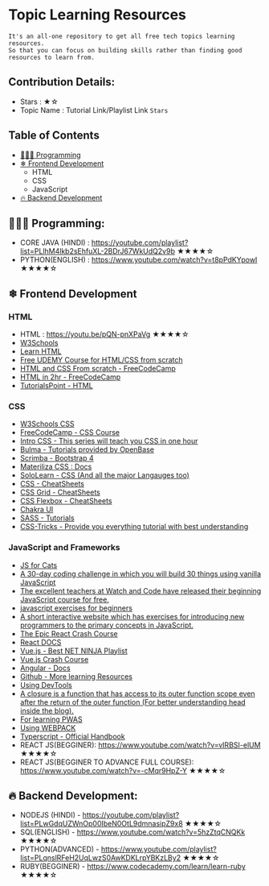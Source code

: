 # Topic Learning Resources
    It's an all-one repository to get all free tech topics learning resources.
    So that you can focus on building skills rather than finding good resources to learn from.
 


## Contribution Details:

- Stars : ★☆
- Topic Name : Tutorial Link/Playlist Link `Stars`


## Table of Contents

- [👩🏻‍💻 Programming](#programming)
- [❄ Frontend Development](#frontend-development)
  - HTML
  - CSS
  - JavaScript
- [🔥 Backend Development](#backend-development)


## 👩🏻‍💻 Programming: 
- CORE JAVA (HINDI) : https://youtube.com/playlist?list=PLlhM4lkb2sEhfuXL-2BDrJ67WkUdQ2v9b ★★★★☆
- PYTHON(ENGLISH) : https://www.youtube.com/watch?v=t8pPdKYpowI  ★★★★☆

## ❄ Frontend Development

### HTML

- HTML : https://youtu.be/pQN-pnXPaVg ★★★★☆
- <a href="https://www.w3schools.com/" target="_blank">W3Schools</a>   
- <a href="https://www.learn-html.org/" target="_blank">Learn HTML</a>  
- <a href="https://www.udemy.com/course/web-development-learn-by-doing-html5-css3-from-scratch-introductory/?LSNPUBID=JVFxdTr9V80&ranEAID=JVFxdTr9V80&ranMID=39197&ranSiteID=JVFxdTr9V80-.kQm3jmcBuCh.MiOQl7t4Q&utm_medium=udemyads&utm_source=aff-campaign" target="_blank">Free UDEMY Course for HTML/CSS from scratch</a>  
- <a href="https://www.youtube.com/watch?v=mU6anWqZJcc" target="_blank">HTML and CSS From scratch - FreeCodeCamp</a>  
- <a href="https://www.youtube.com/watch?v=pQN-pnXPaVg" target="_blank">HTML in 2hr - FreeCodeCamp</a>  
- <a href="http://www.tutorialspoint.com/html/html_tutorial.pdf" target="_blank">TutorialsPoint - HTML</a>


### CSS
- <a href="https://www.w3schools.com/css/" target="_blank">W3Schools CSS</a>  
- <a href="https://www.freecodecamp.org/" target="_blank">FreeCodeCamp - CSS Course</a>  
- <a href="https://scrimba.com/learn/introtocss" target="_blank">Intro CSS - This series will teach you CSS in one hour</a>  
- <a href="https://openbase.io/js/bulma/tutorials" target="_blank">Bulma - Tutorials provided by OpenBase</a>  
- <a href="https://scrimba.com/learn/bootstrap4" target="_blank">Scrimba - Bootstrap 4</a>  
- <a href="https://materializecss.com/" target="_blank">Materiliza CSS : Docs</a>  
- <a href="https://www.sololearn.com/" target="_blank">SoloLearn - CSS (And all the major Langauges too)</a>  
- <a href="http://overapi.com/css" target="_blank">CSS - CheatSheets</a>  
- <a href="http://grid.malven.co/" target="_blank">CSS Grid - CheatSheets</a>  
- <a href="https://darekkay.com/dev/flexbox-cheatsheet.html" target="_blank">CSS Flexbox - CheatSheets</a>  
- <a href="https://chakra-ui.com/getting-started" target="_blank">Chakra UI</a>  
- <a href="https://www.w3schools.com/sass/">SASS - Tutorials</a>  
- <a href="https://css-tricks.com/">CSS-Tricks - Provide you everything tutorial with best understanding</a>

### JavaScript and Frameworks


- <a href="http://jsforcats.com/" target="_blank">JS for Cats</a>  
- <a href="https://javascript30.com/" target="_blank">A 30-day coding challenge in which you will build 30 things using vanilla JavaScript</a>  
- <a href="https://watchandcode.com/p/practical-javascript" target="_blank">The excellent teachers at Watch and Code have released their beginning JavaScript course for free. </a>  
- <a href="http://www.asmarterwaytolearn.com/js/index-of-exercises.html" target="_blank"> javascript exercises for beginners</a>  
- <a href="https://www.learn-js.org/" target="_blank">A short interactive website which has exercises for introducing new programmers to the primary concepts in JavaScript.</a>  
- <a href="https://www.youtube.com/watch?v=A71aqufiNtQ" target="_blank">The Epic React Crash Course</a>  
- <a href="https://reactjs.org/docs/hello-world.html" target="_blank">React DOCS</a>  
- <a href="https://www.youtube.com/playlist?list=PL4cUxeGkcC9gQcYgjhBoeQH7wiAyZNrYa" target="_blank">Vue.js - Best NET NINJA Playlist</a>  
- <a href="https://www.youtube.com/watch?v=Wy9q22isx3U" target="_blank">Vue.js Crash Course</a>  
- <a href="https://angular.io/" target="_blank">Angular - Docs </a>  
- <a href="https://github.com/avatsaev/angular-learning-resources" target="_blank">Github - More learning Resources</a>  
- <a href="https://developer.mozilla.org/en-US/docs/Learn/Common_questions/What_are_browser_developer_tools" target="_blank">Using DevTools</a>  
- <a href="https://medium.com/@prashantramnyc/javascript-closures-simplified-d0d23fa06ba4" target="_blank">A closure is a function that has access to its outer function scope even after the return of the outer function (For better understanding head inside the blog).</a>  
- <a href="https://developers.google.com/web/progressive-web-apps/" target="_blank">For learning PWAS</a>  
- <a href="https://webpack.js.org/" target="_blank">Using WEBPACK</a>  
- <a href="https://www.typescriptlang.org/docs/handbook/basic-types.html" target="_blank">Typerscript - Official Handbook</a>
- REACT JS(BEGGINER): https://www.youtube.com/watch?v=vIRBSI-elUM ★★★★☆
- REACT JS(BEGGINER TO ADVANCE FULL COURSE): https://www.youtube.com/watch?v=-cMqr9HpZ-Y ★★★★☆

## 🔥 Backend Development:
- NODEJS (HINDI) - https://youtube.com/playlist?list=PLwGdqUZWnOp00IbeN0OtL9dmnasipZ9x8 ★★★★☆
- SQL(ENGLISH) - https://www.youtube.com/watch?v=5hzZtqCNQKk  ★★★★☆
- PYTHON(ADVANCED) - https://www.youtube.com/playlist?list=PLqnslRFeH2UqLwzS0AwKDKLrpYBKzLBy2  ★★★★☆
- RUBY(BEGGINER) - https://www.codecademy.com/learn/learn-ruby  ★★★★☆

